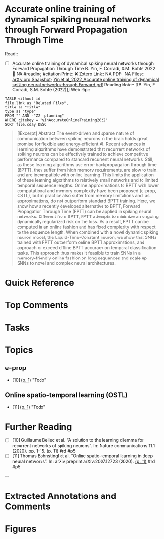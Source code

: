 

# Accurate online training of dynamical spiking neural networks through Forward Propagation Through Time
Read:: 
- [ ] Accurate online training of dynamical spiking neural networks through Forward Propagation Through Time B. Yin, F. Corradi, S.M. Bohte 2022 🛫 NA #reading #citation
Print::  ❌
Zotero Link:: NA
PDF:: NA
Files:: [arXiv.org Snapshot](file:////home/michaelt/Insync/m@tarlton.info/Google%20Drive/06.%20Zotero/storage/HXFC3LK4/2112.html); [Yin et al_2022_Accurate online training of dynamical spiking neural networks through Forward.pdf](file:////home/michaelt/Insync/m@tarlton.info/Google%20Drive/06.%20Zotero/storage/K6DFEJBE/Yin%20et%20al_2022_Accurate%20online%20training%20of%20dynamical%20spiking%20neural%20networks%20through%20Forward.pdf)
Reading Note:: [[B. Yin, F. Corradi, S.M. Bohte (2022)]]
Web Rip:: 

```dataview
TABLE without id
file.link as "Related Files",
title as "Title",
type as "type"
FROM "" AND -"ZZ. planning"
WHERE citekey = "yinAccurateOnlineTraining2022" 
SORT file.cday DESC
```


> [!Excerpt] Abstract
> The event-driven and sparse nature of communication between spiking neurons in the brain holds great promise for flexible and energy-efficient AI. Recent advances in learning algorithms have demonstrated that recurrent networks of spiking neurons can be effectively trained to achieve competitive performance compared to standard recurrent neural networks. Still, as these learning algorithms use error-backpropagation through time (BPTT), they suffer from high memory requirements, are slow to train, and are incompatible with online learning. This limits the application of these learning algorithms to relatively small networks and to limited temporal sequence lengths. Online approximations to BPTT with lower computational and memory complexity have been proposed (e-prop, OSTL), but in practice also suffer from memory limitations and, as approximations, do not outperform standard BPTT training. Here, we show how a recently developed alternative to BPTT, Forward Propagation Through Time (FPTT) can be applied in spiking neural networks. Different from BPTT, FPTT attempts to minimize an ongoing dynamically regularized risk on the loss. As a result, FPTT can be computed in an online fashion and has fixed complexity with respect to the sequence length. When combined with a novel dynamic spiking neuron model, the Liquid-Time-Constant neuron, we show that SNNs trained with FPTT outperform online BPTT approximations, and approach or exceed offline BPTT accuracy on temporal classification tasks. This approach thus makes it feasible to train SNNs in a memory-friendly online fashion on long sequences and scale up SNNs to novel and complex neural architectures.


# Quick Reference

# Top Comments

# Tasks

# Topics
## e-prop
- [10] [(p. 1)](zotero://open-pdf/library/items/K6DFEJBE?page=1&annotation=D7K65UA8)  "Todo"
## Online spatio-temporal learning (OSTL)
- [11] [(p. 1)](zotero://open-pdf/library/items/K6DFEJBE?page=1&annotation=VRCLWAGS)  "Todo"

# Further Reading 
- [ ] [10] Guillaume Bellec et al. “A solution to the learning dilemma for recurrent networks of spiking neurons”. In: Nature communications 11.1 (2020), pp. 1–15. [(p. 11)](zotero://open-pdf/library/items/K6DFEJBE?page=11&annotation=TWMJX2AG)  #rd #p5
- [ ] [11] Thomas Bohnstingl et al. “Online spatio-temporal learning in deep neural networks”. In: arXiv preprint arXiv:2007.12723 (2020). [(p. 11)](zotero://open-pdf/library/items/K6DFEJBE?page=11&annotation=6XCJ7RVD)  #rd #p5 

--
# Extracted Annotations and Comments


# Figures